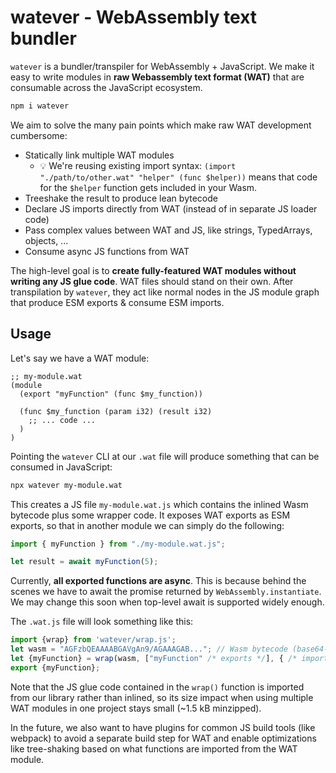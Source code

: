 # watever - WebAssembly text bundler

`watever` is a bundler/transpiler for WebAssembly + JavaScript. We make it easy to write modules in **raw Webassembly text format (WAT)** that are consumable across the JavaScript ecosystem.

```sh
npm i watever
```

We aim to solve the many pain points which make raw WAT development cumbersome:

- Statically link multiple WAT modules<!--  so that development is not constrained to single files. -->
  - 💡 We're reusing existing import syntax: `(import "./path/to/other.wat" "helper" (func $helper))` means that code for the `$helper` function gets included in your Wasm. <!-- - Imported WAT files get resolved like node modules, so you can distribute WAT via npm -->
- Treeshake the result to produce lean bytecode
- Declare JS imports directly from WAT (instead of in separate JS loader code)
- Pass complex values between WAT and JS, like strings, TypedArrays, objects, ...
- Consume async JS functions from WAT

The high-level goal is to **create fully-featured WAT modules without writing any JS glue code**. WAT files should stand on their own. After transpilation by `watever`, they act like normal nodes in the JS module graph that produce ESM exports & consume ESM imports.

<!-- One of the consequences of going all-in on WAT linking is that we can expose utility functions (e.g., for memory management) as WAT libraries that are _only imported and bundled when needed_, instead of packing them all by default into every Wasm file. -->

## Usage

Let's say we have a WAT module:

```wat
;; my-module.wat
(module
  (export "myFunction" (func $my_function))

  (func $my_function (param i32) (result i32)
    ;; ... code ...
  )
)
```

Pointing the `watever` CLI at our `.wat` file will produce something that can be consumed in JavaScript:

```sh
npx watever my-module.wat
```

This creates a JS file `my-module.wat.js` which contains the inlined Wasm bytecode plus some wrapper code. It exposes WAT exports as ESM exports, so that in another module we can simply do the following:

```js
import { myFunction } from "./my-module.wat.js";

let result = await myFunction(5);
```

Currently, **all exported functions are async**. This is because behind the scenes we have to await the promise returned by `WebAssembly.instantiate`. We may change this soon when top-level await is supported widely enough.

The `.wat.js` file will look something like this:

<!-- prettier-ignore -->
```js
import {wrap} from 'watever/wrap.js';
let wasm = "AGFzbQEAAAABGAVgAn9/AGAAAGAB..."; // Wasm bytecode (base64-encoded)
let {myFunction} = wrap(wasm, ["myFunction" /* exports */], { /* imports */ });
export {myFunction};
```

Note that the JS glue code contained in the `wrap()` function is imported from our library rather than inlined, so its size impact when using multiple WAT modules in one project stays small (~1.5 kB minzipped).

In the future, we also want to have plugins for common JS build tools (like webpack) to avoid a separate build step for WAT and enable optimizations like tree-shaking based on what functions are imported from the WAT module.
